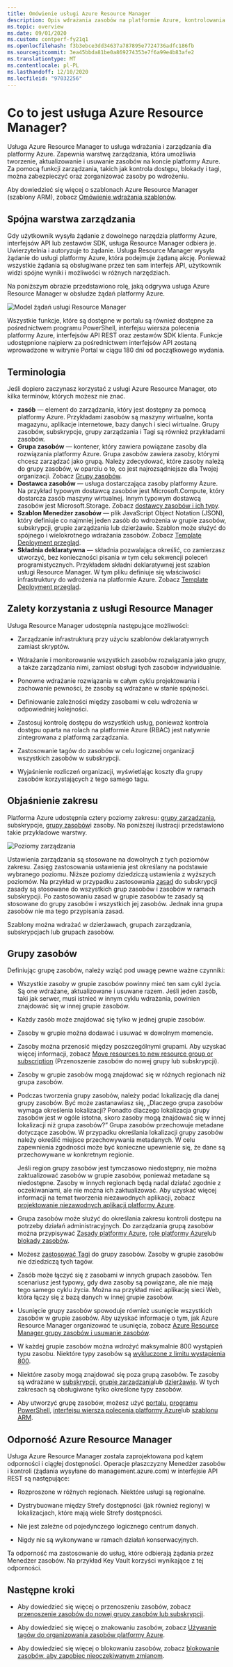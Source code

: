 ```yaml
---
title: Omówienie usługi Azure Resource Manager
description: Opis wdrażania zasobów na platformie Azure, kontrolowania dostępu do tych zasobów oraz zarządzania nimi za pomocą usługi Azure Resource Manager.
ms.topic: overview
ms.date: 09/01/2020
ms.custom: contperf-fy21q1
ms.openlocfilehash: f3b3ebce3dd34637a787895e7724736adfc186fb
ms.sourcegitcommit: 3ea45bbda81be0a869274353e7f6a99e4b83afe2
ms.translationtype: MT
ms.contentlocale: pl-PL
ms.lasthandoff: 12/10/2020
ms.locfileid: "97032256"
---
```

# <a name="what-is-azure-resource-manager"></a>Co to jest usługa Azure Resource Manager?

Usługa Azure Resource Manager to usługa wdrażania i zarządzania dla platformy Azure. Zapewnia warstwę zarządzania, która umożliwia tworzenie, aktualizowanie i usuwanie zasobów na koncie platformy Azure. Za pomocą funkcji zarządzania, takich jak kontrola dostępu, blokady i tagi, można zabezpieczyć oraz zorganizować zasoby po wdrożeniu.

Aby dowiedzieć się więcej o szablonach Azure Resource Manager (szablony ARM), zobacz [Omówienie wdrażania szablonów](../templates/overview.md).

## <a name="consistent-management-layer"></a>Spójna warstwa zarządzania

Gdy użytkownik wysyła żądanie z dowolnego narzędzia platformy Azure, interfejsów API lub zestawów SDK, usługa Resource Manager odbiera je. Uwierzytelnia i autoryzuje to żądanie. Usługa Resource Manager wysyła żądanie do usługi platformy Azure, która podejmuje żądaną akcję. Ponieważ wszystkie żądania są obsługiwane przez ten sam interfejs API, użytkownik widzi spójne wyniki i możliwości w różnych narzędziach.

Na poniższym obrazie przedstawiono rolę, jaką odgrywa usługa Azure Resource Manager w obsłudze żądań platformy Azure.

![Model żądań usługi Resource Manager](./media/overview/consistent-management-layer.png)

Wszystkie funkcje, które są dostępne w portalu są również dostępne za pośrednictwem programu PowerShell, interfejsu wiersza polecenia platformy Azure, interfejsów API REST oraz zestawów SDK klienta. Funkcje udostępnione najpierw za pośrednictwem interfejsów API zostaną wprowadzone w witrynie Portal w ciągu 180 dni od początkowego wydania.

## <a name="terminology"></a>Terminologia

Jeśli dopiero zaczynasz korzystać z usługi Azure Resource Manager, oto kilka terminów, których możesz nie znać.

* **zasób** — element do zarządzania, który jest dostępny za pomocą platformy Azure. Przykładami zasobów są maszyny wirtualne, konta magazynu, aplikacje internetowe, bazy danych i sieci wirtualne. Grupy zasobów, subskrypcje, grupy zarządzania i Tagi są również przykładami zasobów.
* **Grupa zasobów** — kontener, który zawiera powiązane zasoby dla rozwiązania platformy Azure. Grupa zasobów zawiera zasoby, którymi chcesz zarządzać jako grupą. Należy zdecydować, które zasoby należą do grupy zasobów, w oparciu o to, co jest najrozsądniejsze dla Twojej organizacji. Zobacz [Grupy zasobów](#resource-groups).
* **Dostawca zasobów** — usługa dostarczająca zasoby platformy Azure. Na przykład typowym dostawcą zasobów jest Microsoft.Compute, który dostarcza zasób maszyny wirtualnej. Innym typowym dostawcą zasobów jest Microsoft.Storage. Zobacz [dostawcy zasobów i ich typy](resource-providers-and-types.md).
* **Szablon Menedżer zasobów** — plik JavaScript Object Notation (JSON), który definiuje co najmniej jeden zasób do wdrożenia w grupie zasobów, subskrypcji, grupie zarządzania lub dzierżawie. Szablon może służyć do spójnego i wielokrotnego wdrażania zasobów. Zobacz [Template Deployment przegląd](../templates/overview.md).
* **Składnia deklaratywna** — składnia pozwalająca określić, co zamierzasz utworzyć, bez konieczności pisania w tym celu sekwencji poleceń programistycznych. Przykładem składni deklaratywnej jest szablon usługi Resource Manager. W tym pliku definiuje się właściwości infrastruktury do wdrożenia na platformie Azure.  Zobacz [Template Deployment przegląd](../templates/overview.md).

## <a name="the-benefits-of-using-resource-manager"></a>Zalety korzystania z usługi Resource Manager

Usługa Resource Manager udostępnia następujące możliwości:

* Zarządzanie infrastrukturą przy użyciu szablonów deklaratywnych zamiast skryptów.

* Wdrażanie i monitorowanie wszystkich zasobów rozwiązania jako grupy, a także zarządzania nimi, zamiast obsługi tych zasobów indywidualnie.

* Ponowne wdrażanie rozwiązania w całym cyklu projektowania i zachowanie pewności, że zasoby są wdrażane w stanie spójności.

* Definiowanie zależności między zasobami w celu wdrożenia w odpowiedniej kolejności.

* Zastosuj kontrolę dostępu do wszystkich usług, ponieważ kontrola dostępu oparta na rolach na platformie Azure (RBAC) jest natywnie zintegrowana z platformą zarządzania.

* Zastosowanie tagów do zasobów w celu logicznej organizacji wszystkich zasobów w subskrypcji.

* Wyjaśnienie rozliczeń organizacji, wyświetlając koszty dla grupy zasobów korzystających z tego samego tagu.

## <a name="understand-scope"></a>Objaśnienie zakresu

Platforma Azure udostępnia cztery poziomy zakresu: [grupy zarządzania](../../governance/management-groups/overview.md), subskrypcje, [grupy zasobów](#resource-groups)i zasoby. Na poniższej ilustracji przedstawiono takie przykładowe warstwy.

![Poziomy zarządzania](./media/overview/scope-levels.png)

Ustawienia zarządzania są stosowane na dowolnych z tych poziomów zakresu. Zasięg zastosowania ustawienia jest określany na podstawie wybranego poziomu. Niższe poziomy dziedziczą ustawienia z wyższych poziomów. Na przykład w przypadku zastosowania [zasad](../../governance/policy/overview.md) do subskrypcji zasady są stosowane do wszystkich grup zasobów i zasobów w ramach subskrypcji. Po zastosowaniu zasad w grupie zasobów te zasady są stosowane do grupy zasobów i wszystkich jej zasobów. Jednak inna grupa zasobów nie ma tego przypisania zasad.

Szablony można wdrażać w dzierżawach, grupach zarządzania, subskrypcjach lub grupach zasobów.

## <a name="resource-groups"></a>Grupy zasobów

Definiując grupę zasobów, należy wziąć pod uwagę pewne ważne czynniki:

* Wszystkie zasoby w grupie zasobów powinny mieć ten sam cykl życia. Są one wdrażane, aktualizowane i usuwane razem. Jeśli jeden zasób, taki jak serwer, musi istnieć w innym cyklu wdrażania, powinien znajdować się w innej grupie zasobów.

* Każdy zasób może znajdować się tylko w jednej grupie zasobów.

* Zasoby w grupie można dodawać i usuwać w dowolnym momencie.

* Zasoby można przenosić między poszczególnymi grupami. Aby uzyskać więcej informacji, zobacz [Move resources to new resource group or subscription](move-resource-group-and-subscription.md) (Przenoszenie zasobów do nowej grupy lub subskrypcji).

* Zasoby w grupie zasobów mogą znajdować się w różnych regionach niż grupa zasobów.

* Podczas tworzenia grupy zasobów, należy podać lokalizację dla danej grupy zasobów. Być może zastanawiasz się, „Dlaczego grupa zasobów wymaga określenia lokalizacji? Ponadto dlaczego lokalizacja grupy zasobów jest w ogóle istotna, skoro zasoby mogą znajdować się w innej lokalizacji niż grupa zasobów?” Grupa zasobów przechowuje metadane dotyczące zasobów. W przypadku określania lokalizacji grupy zasobów należy określić miejsce przechowywania metadanych. W celu zapewnienia zgodności może być konieczne upewnienie się, że dane są przechowywane w konkretnym regionie.

   Jeśli region grupy zasobów jest tymczasowo niedostępny, nie można zaktualizować zasobów w grupie zasobów, ponieważ metadane są niedostępne. Zasoby w innych regionach będą nadal działać zgodnie z oczekiwaniami, ale nie można ich zaktualizować. Aby uzyskać więcej informacji na temat tworzenia niezawodnych aplikacji, zobacz [projektowanie niezawodnych aplikacji platformy Azure](/azure/architecture/checklist/resiliency-per-service).

* Grupa zasobów może służyć do określania zakresu kontroli dostępu na potrzeby działań administracyjnych. Do zarządzania grupą zasobów można przypisywać [Zasady platformy Azure](../../governance/policy/overview.md), [role platformy Azure](../../role-based-access-control/role-assignments-portal.md)lub [blokady zasobów](lock-resources.md).

* Możesz [zastosować Tagi](tag-resources.md) do grupy zasobów. Zasoby w grupie zasobów nie dziedziczą tych tagów.

* Zasób może łączyć się z zasobami w innych grupach zasobów. Ten scenariusz jest typowy, gdy dwa zasoby są powiązane, ale nie mają tego samego cyklu życia. Można na przykład mieć aplikację sieci Web, która łączy się z bazą danych w innej grupie zasobów.

* Usunięcie grupy zasobów spowoduje również usunięcie wszystkich zasobów w grupie zasobów. Aby uzyskać informacje o tym, jak Azure Resource Manager organizować te usunięcia, zobacz [Azure Resource Manager grupy zasobów i usuwanie zasobów](delete-resource-group.md).

* W każdej grupie zasobów można wdrożyć maksymalnie 800 wystąpień typu zasobu. Niektóre typy zasobów są [wykluczone z limitu wystąpienia 800](resources-without-resource-group-limit.md).

* Niektóre zasoby mogą znajdować się poza grupą zasobów. Te zasoby są wdrażane w [subskrypcji](../templates/deploy-to-subscription.md), [grupie zarządzania](../templates/deploy-to-management-group.md)lub [dzierżawie](../templates/deploy-to-tenant.md). W tych zakresach są obsługiwane tylko określone typy zasobów.

* Aby utworzyć grupę zasobów, możesz użyć [portalu](manage-resource-groups-portal.md#create-resource-groups), [programu PowerShell](manage-resource-groups-powershell.md#create-resource-groups), [interfejsu wiersza polecenia platformy Azure](manage-resource-groups-cli.md#create-resource-groups)lub [szablonu ARM](../templates/deploy-to-subscription.md#resource-groups).

## <a name="resiliency-of-azure-resource-manager"></a>Odporność Azure Resource Manager

Usługa Azure Resource Manager została zaprojektowana pod kątem odporności i ciągłej dostępności. Operacje płaszczyzny Menedżer zasobów i kontroli (żądania wysyłane do management.azure.com) w interfejsie API REST są następujące:

* Rozproszone w różnych regionach. Niektóre usługi są regionalne.

* Dystrybuowane między Strefy dostępności (jak również regiony) w lokalizacjach, które mają wiele Strefy dostępności.

* Nie jest zależne od pojedynczego logicznego centrum danych.

* Nigdy nie są wykonywane w ramach działań konserwacyjnych.

Ta odporność ma zastosowanie do usług, które odbierają żądania przez Menedżer zasobów. Na przykład Key Vault korzyści wynikające z tej odporności.

## <a name="next-steps"></a>Następne kroki

* Aby dowiedzieć się więcej o przenoszeniu zasobów, zobacz [przenoszenie zasobów do nowej grupy zasobów lub subskrypcji](move-resource-group-and-subscription.md).

* Aby dowiedzieć się więcej o znakowaniu zasobów, zobacz [Używanie tagów do organizowania zasobów platformy Azure](tag-resources.md).

* Aby dowiedzieć się więcej o blokowaniu zasobów, zobacz [blokowanie zasobów, aby zapobiec nieoczekiwanym zmianom](lock-resources.md).
